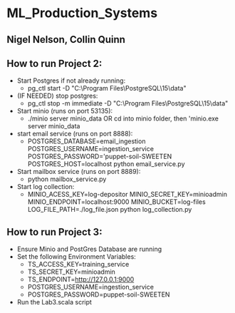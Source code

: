 # ML_Production_Systems

## Nigel Nelson, Collin Quinn

## How to run Project 2:
- Start Postgres if not already running:
  - pg_ctl start -D "C:\Program Files\PostgreSQL\15\data"
- (IF NEEDED) stop postgres:
  - pg_ctl stop -m immediate -D "C:\Program Files\PostgreSQL\15\data"
- Start minio (runs on port 53135):
  - ./minio server minio_data OR cd into minio folder, then 'minio.exe server minio_data
- start email service (runs on port 8888):
  - POSTGRES_DATABASE=email_ingestion POSTGRES_USERNAME=ingestion_service POSTGRES_PASSWORD='puppet-soil-SWEETEN POSTGRES_HOST=localhost python email_service.py
- Start mailbox service (runs on port 8889):
  - python mailbox_service.py
- Start log collection:
  - MINIO_ACESS_KEY=log-depositor MINIO_SECRET_KEY=minioadmin MINIO_ENDPOINT=localhost:9000 MINIO_BUCKET=log-files LOG_FILE_PATH=./log_file.json python log_collection.py

## How to run Project 3:
- Ensure Minio and PostGres Database are running
- Set the following Environment Variables:
  - TS_ACCESS_KEY=training_service
  - TS_SECRET_KEY=minioadmin
  - TS_ENDPOINT=http://127.0.0.1:9000
  - POSTGRES_USERNAME=ingestion_service
  - POSTGRES_PASSWORD=puppet-soil-SWEETEN
- Run the Lab3.scala script
